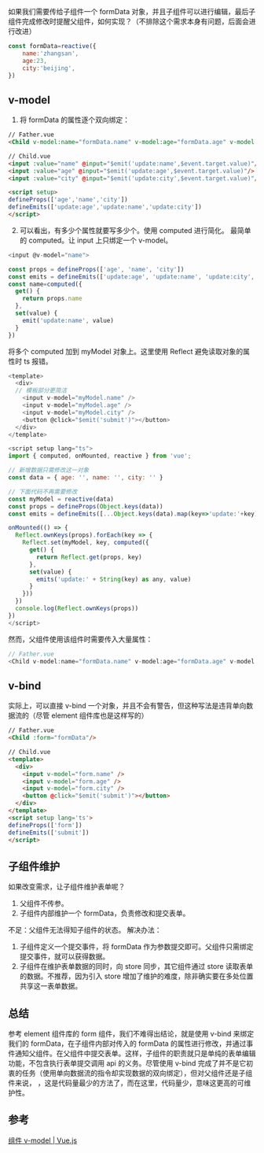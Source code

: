 如果我们需要传给子组件一个 formData 对象，并且子组件可以进行编辑，最后子组件完成修改时提醒父组件，如何实现？（不排除这个需求本身有问题，后面会进行改进）
``` JavaScript
const formData=reactive({
	name:'zhangsan',
	age:23,
	city:'beijing',
})
```
## v-model
1. 将 formData 的属性逐个双向绑定：
``` html
// Father.vue
<Child v-model:name="formData.name" v-model:age="formData.age" v-model:city="formData.city"/>

// Child.vue
<input :value="name" @input="$emit('update:name',$event.target.value)"/>
<input :value="age" @input="$emit('update:age',$event.target.value)"/>
<input :value="city" @input="$emit('update:city',$event.target.value)"/>

<script setup>
defineProps(['age','name','city'])
defineEmits(['update:age','update:name','update:city'])
</script>
```
2. 可以看出，有多少个属性就要写多少个。使用 computed 进行简化。
最简单的 computed。让 input 上只绑定一个 v-model。
``` JavaScript
<input @v-model="name">

const props = defineProps(['age', 'name', 'city'])
const emits = defineEmits(['update:age', 'update:name', 'update:city', 'submit'])
const name=computed({
  get() {
    return props.name
  },
  set(value) {
    emit('update:name', value)
  }
})
```
将多个 computed 加到 myModel 对象上。这里使用 Reflect 避免读取对象的属性时 ts 报错。
``` JavaScript
<template>
  <div>
  // 模板部分更简洁
    <input v-model="myModel.name" />
    <input v-model="myModel.age" />
    <input v-model="myModel.city" />
    <button @click="$emit('submit')"></button>
  </div>
</template>

<script setup lang="ts">
import { computed, onMounted, reactive } from 'vue';

// 新增数据只需修改这一对象
const data = { age: '', name: '', city: '' }

// 下面代码不再需要修改
const myModel = reactive(data)
const props = defineProps(Object.keys(data))
const emits = defineEmits([...Object.keys(data).map(key=>'update:'+key), 'submit'])

onMounted(() => {
  Reflect.ownKeys(props).forEach(key => {
    Reflect.set(myModel, key, computed({
      get() {
        return Reflect.get(props, key)
      },
      set(value) {
        emits('update:' + String(key) as any, value)
      }
    }))
  })
  console.log(Reflect.ownKeys(props))
})
</script>
```
然而，父组件使用该组件时需要传入大量属性：
``` JavaScript
// Father.vue
<Child v-model:name="formData.name" v-model:age="formData.age" v-model:city="formData.city"/>
```

## v-bind
实际上，可以直接 v-bind 一个对象，并且不会有警告，但这种写法是违背单向数据流的（尽管 element 组件库也是这样写的）
```html
// Father.vue
<Child :form="formData"/>

// Child.vue
<template>
  <div>
    <input v-model="form.name" />
    <input v-model="form.age" />
    <input v-model="form.city" />
    <button @click="$emit('submit')"></button>
  </div>
</template>
<script setup lang='ts'>
defineProps(['form'])
defineEmits(['submit'])
</script>
```

## 子组件维护
如果改变需求，让子组件维护表单呢？
1. 父组件不传参。
2. 子组件内部维护一个 formData，负责修改和提交表单。

不足：父组件无法得知子组件的状态。
解决办法：
1. 子组件定义一个提交事件，将 formData 作为参数提交即可。父组件只需绑定提交事件，就可以获得数据。
2. 子组件在维护表单数据的同时，向 store 同步，其它组件通过 store 读取表单的数据。不推荐，因为引入 store 增加了维护的难度，除非确实要在多处位置共享这一表单数据。

## 总结
参考 element 组件库的 form 组件，我们不难得出结论，就是使用 v-bind 来绑定我们的 formData，在子组件内部对传入的 formData 的属性进行修改，并通过事件通知父组件。在父组件中提交表单。这样，子组件的职责就只是单纯的表单编辑功能，不包含执行表单提交调用 api 的义务。尽管使用 v-bind 完成了并不是它初衷的任务（使用单向数据流的指令却实现数据的双向绑定），但对父组件还是子组件来说，
，这是代码量最少的方法了，而在这里，代码量少，意味这更高的可维护性。

## 参考
[组件 v-model | Vue.js](https://cn.vuejs.org/guide/components/v-model.html#v-model-arguments)